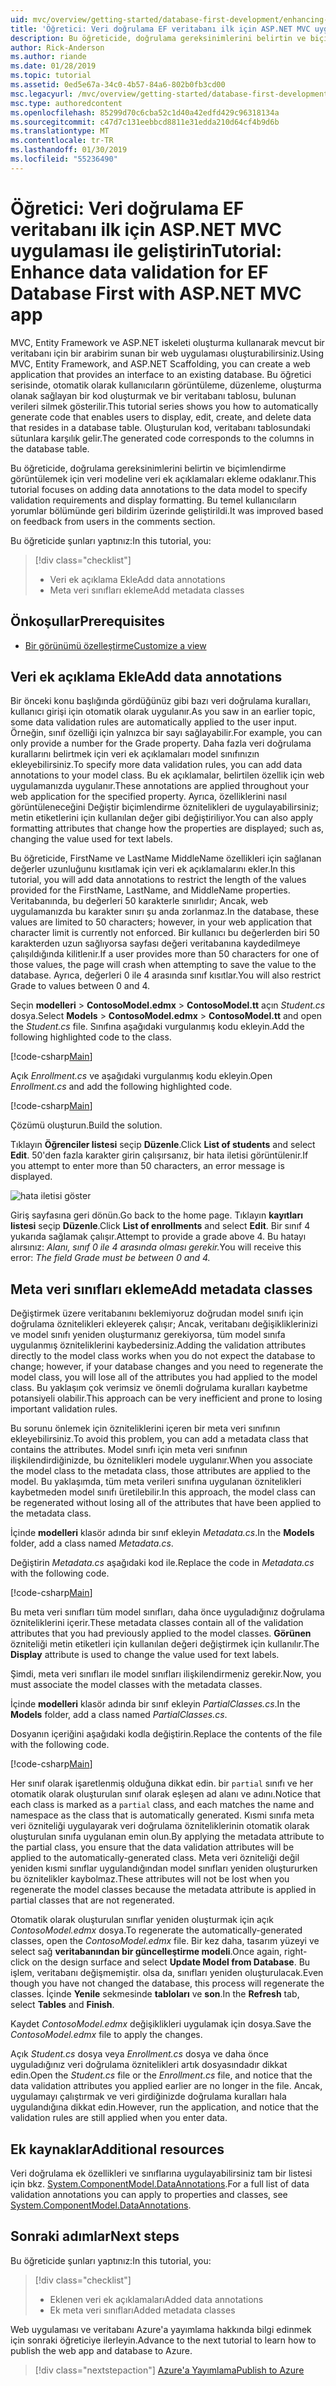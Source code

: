 ```yaml
---
uid: mvc/overview/getting-started/database-first-development/enhancing-data-validation
title: 'Öğretici: Veri doğrulama EF veritabanı ilk için ASP.NET MVC uygulaması ile geliştirin'
description: Bu öğreticide, doğrulama gereksinimlerini belirtin ve biçimlendirme görüntülemek için veri modeline veri ek açıklamaları ekleme odaklanır.
author: Rick-Anderson
ms.author: riande
ms.date: 01/28/2019
ms.topic: tutorial
ms.assetid: 0ed5e67a-34c0-4b57-84a6-802b0fb3cd00
msc.legacyurl: /mvc/overview/getting-started/database-first-development/enhancing-data-validation
msc.type: authoredcontent
ms.openlocfilehash: 85299d70c6cba52c1d40a42edfd429c96318134a
ms.sourcegitcommit: c47d7c131eebbcd8811e31edda210d64cf4b9d6b
ms.translationtype: MT
ms.contentlocale: tr-TR
ms.lasthandoff: 01/30/2019
ms.locfileid: "55236490"
---
```

# <a name="tutorial-enhance-data-validation-for-ef-database-first-with-aspnet-mvc-app"></a><span data-ttu-id="04141-103">Öğretici: Veri doğrulama EF veritabanı ilk için ASP.NET MVC uygulaması ile geliştirin</span><span class="sxs-lookup"><span data-stu-id="04141-103">Tutorial: Enhance data validation for EF Database First with ASP.NET MVC app</span></span>

<span data-ttu-id="04141-104">MVC, Entity Framework ve ASP.NET iskeleti oluşturma kullanarak mevcut bir veritabanı için bir arabirim sunan bir web uygulaması oluşturabilirsiniz.</span><span class="sxs-lookup"><span data-stu-id="04141-104">Using MVC, Entity Framework, and ASP.NET Scaffolding, you can create a web application that provides an interface to an existing database.</span></span> <span data-ttu-id="04141-105">Bu öğretici serisinde, otomatik olarak kullanıcıların görüntüleme, düzenleme, oluşturma olanak sağlayan bir kod oluşturmak ve bir veritabanı tablosu, bulunan verileri silmek gösterilir.</span><span class="sxs-lookup"><span data-stu-id="04141-105">This tutorial series shows you how to automatically generate code that enables users to display, edit, create, and delete data that resides in a database table.</span></span> <span data-ttu-id="04141-106">Oluşturulan kod, veritabanı tablosundaki sütunlara karşılık gelir.</span><span class="sxs-lookup"><span data-stu-id="04141-106">The generated code corresponds to the columns in the database table.</span></span>

<span data-ttu-id="04141-107">Bu öğreticide, doğrulama gereksinimlerini belirtin ve biçimlendirme görüntülemek için veri modeline veri ek açıklamaları ekleme odaklanır.</span><span class="sxs-lookup"><span data-stu-id="04141-107">This tutorial focuses on adding data annotations to the data model to specify validation requirements and display formatting.</span></span> <span data-ttu-id="04141-108">Bu temel kullanıcıların yorumlar bölümünde geri bildirim üzerinde geliştirildi.</span><span class="sxs-lookup"><span data-stu-id="04141-108">It was improved based on feedback from users in the comments section.</span></span>

<span data-ttu-id="04141-109">Bu öğreticide şunları yaptınız:</span><span class="sxs-lookup"><span data-stu-id="04141-109">In this tutorial, you:</span></span>

> [!div class="checklist"]
> * <span data-ttu-id="04141-110">Veri ek açıklama Ekle</span><span class="sxs-lookup"><span data-stu-id="04141-110">Add data annotations</span></span>
> * <span data-ttu-id="04141-111">Meta veri sınıfları ekleme</span><span class="sxs-lookup"><span data-stu-id="04141-111">Add metadata classes</span></span>

## <a name="prerequisites"></a><span data-ttu-id="04141-112">Önkoşullar</span><span class="sxs-lookup"><span data-stu-id="04141-112">Prerequisites</span></span>

* [<span data-ttu-id="04141-113">Bir görünümü özelleştirme</span><span class="sxs-lookup"><span data-stu-id="04141-113">Customize a view</span></span>](customizing-a-view.md)

## <a name="add-data-annotations"></a><span data-ttu-id="04141-114">Veri ek açıklama Ekle</span><span class="sxs-lookup"><span data-stu-id="04141-114">Add data annotations</span></span>

<span data-ttu-id="04141-115">Bir önceki konu başlığında gördüğünüz gibi bazı veri doğrulama kuralları, kullanıcı girişi için otomatik olarak uygulanır.</span><span class="sxs-lookup"><span data-stu-id="04141-115">As you saw in an earlier topic, some data validation rules are automatically applied to the user input.</span></span> <span data-ttu-id="04141-116">Örneğin, sınıf özelliği için yalnızca bir sayı sağlayabilir.</span><span class="sxs-lookup"><span data-stu-id="04141-116">For example, you can only provide a number for the Grade property.</span></span> <span data-ttu-id="04141-117">Daha fazla veri doğrulama kurallarını belirtmek için veri ek açıklamaları model sınıfınızın ekleyebilirsiniz.</span><span class="sxs-lookup"><span data-stu-id="04141-117">To specify more data validation rules, you can add data annotations to your model class.</span></span> <span data-ttu-id="04141-118">Bu ek açıklamalar, belirtilen özellik için web uygulamanızda uygulanır.</span><span class="sxs-lookup"><span data-stu-id="04141-118">These annotations are applied throughout your web application for the specified property.</span></span> <span data-ttu-id="04141-119">Ayrıca, özelliklerini nasıl görüntüleneceğini Değiştir biçimlendirme öznitelikleri de uygulayabilirsiniz; metin etiketlerini için kullanılan değer gibi değiştiriliyor.</span><span class="sxs-lookup"><span data-stu-id="04141-119">You can also apply formatting attributes that change how the properties are displayed; such as, changing the value used for text labels.</span></span>

<span data-ttu-id="04141-120">Bu öğreticide, FirstName ve LastName MiddleName özellikleri için sağlanan değerler uzunluğunu kısıtlamak için veri ek açıklamalarını ekler.</span><span class="sxs-lookup"><span data-stu-id="04141-120">In this tutorial, you will add data annotations to restrict the length of the values provided for the FirstName, LastName, and MiddleName properties.</span></span> <span data-ttu-id="04141-121">Veritabanında, bu değerleri 50 karakterle sınırlıdır; Ancak, web uygulamanızda bu karakter sınırı şu anda zorlanmaz.</span><span class="sxs-lookup"><span data-stu-id="04141-121">In the database, these values are limited to 50 characters; however, in your web application that character limit is currently not enforced.</span></span> <span data-ttu-id="04141-122">Bir kullanıcı bu değerlerden biri 50 karakterden uzun sağlıyorsa sayfası değeri veritabanına kaydedilmeye çalışıldığında kilitlenir.</span><span class="sxs-lookup"><span data-stu-id="04141-122">If a user provides more than 50 characters for one of those values, the page will crash when attempting to save the value to the database.</span></span> <span data-ttu-id="04141-123">Ayrıca, değerleri 0 ile 4 arasında sınıf kısıtlar.</span><span class="sxs-lookup"><span data-stu-id="04141-123">You will also restrict Grade to values between 0 and 4.</span></span>

<span data-ttu-id="04141-124">Seçin **modelleri** > **ContosoModel.edmx** > **ContosoModel.tt** açın *Student.cs* dosya.</span><span class="sxs-lookup"><span data-stu-id="04141-124">Select **Models** > **ContosoModel.edmx** > **ContosoModel.tt** and open the *Student.cs* file.</span></span> <span data-ttu-id="04141-125">Sınıfına aşağıdaki vurgulanmış kodu ekleyin.</span><span class="sxs-lookup"><span data-stu-id="04141-125">Add the following highlighted code to the class.</span></span>

[!code-csharp[Main](enhancing-data-validation/samples/sample1.cs?highlight=5,15,17,20)]

<span data-ttu-id="04141-126">Açık *Enrollment.cs* ve aşağıdaki vurgulanmış kodu ekleyin.</span><span class="sxs-lookup"><span data-stu-id="04141-126">Open *Enrollment.cs* and add the following highlighted code.</span></span>

[!code-csharp[Main](enhancing-data-validation/samples/sample2.cs?highlight=5,10)]

<span data-ttu-id="04141-127">Çözümü oluşturun.</span><span class="sxs-lookup"><span data-stu-id="04141-127">Build the solution.</span></span>

<span data-ttu-id="04141-128">Tıklayın **Öğrenciler listesi** seçip **Düzenle**.</span><span class="sxs-lookup"><span data-stu-id="04141-128">Click **List of students** and select **Edit**.</span></span> <span data-ttu-id="04141-129">50'den fazla karakter girin çalışırsanız, bir hata iletisi görüntülenir.</span><span class="sxs-lookup"><span data-stu-id="04141-129">If you attempt to enter more than 50 characters, an error message is displayed.</span></span>

![hata iletisi göster](enhancing-data-validation/_static/image1.png)

<span data-ttu-id="04141-131">Giriş sayfasına geri dönün.</span><span class="sxs-lookup"><span data-stu-id="04141-131">Go back to the home page.</span></span> <span data-ttu-id="04141-132">Tıklayın **kayıtları listesi** seçip **Düzenle**.</span><span class="sxs-lookup"><span data-stu-id="04141-132">Click **List of enrollments** and select **Edit**.</span></span> <span data-ttu-id="04141-133">Bir sınıf 4 yukarıda sağlamak çalışır.</span><span class="sxs-lookup"><span data-stu-id="04141-133">Attempt to provide a grade above 4.</span></span> <span data-ttu-id="04141-134">Bu hatayı alırsınız: *Alanı, sınıf 0 ile 4 arasında olması gerekir.*</span><span class="sxs-lookup"><span data-stu-id="04141-134">You will receive this error: *The field Grade must be between 0 and 4.*</span></span>

## <a name="add-metadata-classes"></a><span data-ttu-id="04141-135">Meta veri sınıfları ekleme</span><span class="sxs-lookup"><span data-stu-id="04141-135">Add metadata classes</span></span>

<span data-ttu-id="04141-136">Değiştirmek üzere veritabanını beklemiyoruz doğrudan model sınıfı için doğrulama öznitelikleri ekleyerek çalışır; Ancak, veritabanı değişikliklerinizi ve model sınıfı yeniden oluşturmanız gerekiyorsa, tüm model sınıfa uygulanmış özniteliklerini kaybedersiniz.</span><span class="sxs-lookup"><span data-stu-id="04141-136">Adding the validation attributes directly to the model class works when you do not expect the database to change; however, if your database changes and you need to regenerate the model class, you will lose all of the attributes you had applied to the model class.</span></span> <span data-ttu-id="04141-137">Bu yaklaşım çok verimsiz ve önemli doğrulama kuralları kaybetme potansiyeli olabilir.</span><span class="sxs-lookup"><span data-stu-id="04141-137">This approach can be very inefficient and prone to losing important validation rules.</span></span>

<span data-ttu-id="04141-138">Bu sorunu önlemek için özniteliklerini içeren bir meta veri sınıfının ekleyebilirsiniz.</span><span class="sxs-lookup"><span data-stu-id="04141-138">To avoid this problem, you can add a metadata class that contains the attributes.</span></span> <span data-ttu-id="04141-139">Model sınıfı için meta veri sınıfının ilişkilendirdiğinizde, bu öznitelikleri modele uygulanır.</span><span class="sxs-lookup"><span data-stu-id="04141-139">When you associate the model class to the metadata class, those attributes are applied to the model.</span></span> <span data-ttu-id="04141-140">Bu yaklaşımda, tüm meta verileri sınıfına uygulanan öznitelikleri kaybetmeden model sınıfı üretilebilir.</span><span class="sxs-lookup"><span data-stu-id="04141-140">In this approach, the model class can be regenerated without losing all of the attributes that have been applied to the metadata class.</span></span>

<span data-ttu-id="04141-141">İçinde **modelleri** klasör adında bir sınıf ekleyin *Metadata.cs*.</span><span class="sxs-lookup"><span data-stu-id="04141-141">In the **Models** folder, add a class named *Metadata.cs*.</span></span>

<span data-ttu-id="04141-142">Değiştirin *Metadata.cs* aşağıdaki kod ile.</span><span class="sxs-lookup"><span data-stu-id="04141-142">Replace the code in *Metadata.cs* with the following code.</span></span>

[!code-csharp[Main](enhancing-data-validation/samples/sample3.cs)]

<span data-ttu-id="04141-143">Bu meta veri sınıfları tüm model sınıfları, daha önce uyguladığınız doğrulama özniteliklerini içerir.</span><span class="sxs-lookup"><span data-stu-id="04141-143">These metadata classes contain all of the validation attributes that you had previously applied to the model classes.</span></span> <span data-ttu-id="04141-144">**Görünen** özniteliği metin etiketleri için kullanılan değeri değiştirmek için kullanılır.</span><span class="sxs-lookup"><span data-stu-id="04141-144">The **Display** attribute is used to change the value used for text labels.</span></span>

<span data-ttu-id="04141-145">Şimdi, meta veri sınıfları ile model sınıfları ilişkilendirmeniz gerekir.</span><span class="sxs-lookup"><span data-stu-id="04141-145">Now, you must associate the model classes with the metadata classes.</span></span>

<span data-ttu-id="04141-146">İçinde **modelleri** klasör adında bir sınıf ekleyin *PartialClasses.cs*.</span><span class="sxs-lookup"><span data-stu-id="04141-146">In the **Models** folder, add a class named *PartialClasses.cs*.</span></span>

<span data-ttu-id="04141-147">Dosyanın içeriğini aşağıdaki kodla değiştirin.</span><span class="sxs-lookup"><span data-stu-id="04141-147">Replace the contents of the file with the following code.</span></span>

[!code-csharp[Main](enhancing-data-validation/samples/sample4.cs)]

<span data-ttu-id="04141-148">Her sınıf olarak işaretlenmiş olduğuna dikkat edin. bir `partial` sınıfı ve her otomatik olarak oluşturulan sınıf olarak eşleşen ad alanı ve adını.</span><span class="sxs-lookup"><span data-stu-id="04141-148">Notice that each class is marked as a `partial` class, and each matches the name and namespace as the class that is automatically generated.</span></span> <span data-ttu-id="04141-149">Kısmi sınıfa meta veri özniteliği uygulayarak veri doğrulama özniteliklerinin otomatik olarak oluşturulan sınıfa uygulanan emin olun.</span><span class="sxs-lookup"><span data-stu-id="04141-149">By applying the metadata attribute to the partial class, you ensure that the data validation attributes will be applied to the automatically-generated class.</span></span> <span data-ttu-id="04141-150">Meta veri özniteliği değil yeniden kısmi sınıflar uygulandığından model sınıfları yeniden oluştururken bu öznitelikler kaybolmaz.</span><span class="sxs-lookup"><span data-stu-id="04141-150">These attributes will not be lost when you regenerate the model classes because the metadata attribute is applied in partial classes that are not regenerated.</span></span>

<span data-ttu-id="04141-151">Otomatik olarak oluşturulan sınıflar yeniden oluşturmak için açık *ContosoModel.edmx* dosya.</span><span class="sxs-lookup"><span data-stu-id="04141-151">To regenerate the automatically-generated classes, open the *ContosoModel.edmx* file.</span></span> <span data-ttu-id="04141-152">Bir kez daha, tasarım yüzeyi ve select sağ **veritabanından bir güncelleştirme modeli**.</span><span class="sxs-lookup"><span data-stu-id="04141-152">Once again, right-click on the design surface and select **Update Model from Database**.</span></span> <span data-ttu-id="04141-153">Bu işlem, veritabanı değişmemiştir. olsa da, sınıfları yeniden oluşturulacak.</span><span class="sxs-lookup"><span data-stu-id="04141-153">Even though you have not changed the database, this process will regenerate the classes.</span></span> <span data-ttu-id="04141-154">İçinde **Yenile** sekmesinde **tabloları** ve **son**.</span><span class="sxs-lookup"><span data-stu-id="04141-154">In the **Refresh** tab, select **Tables** and **Finish**.</span></span>

<span data-ttu-id="04141-155">Kaydet *ContosoModel.edmx* değişiklikleri uygulamak için dosya.</span><span class="sxs-lookup"><span data-stu-id="04141-155">Save the *ContosoModel.edmx* file to apply the changes.</span></span>

<span data-ttu-id="04141-156">Açık *Student.cs* dosya veya *Enrollment.cs* dosya ve daha önce uyguladığınız veri doğrulama öznitelikleri artık dosyasındadır dikkat edin.</span><span class="sxs-lookup"><span data-stu-id="04141-156">Open the *Student.cs* file or the *Enrollment.cs* file, and notice that the data validation attributes you applied earlier are no longer in the file.</span></span> <span data-ttu-id="04141-157">Ancak, uygulamayı çalıştırmak ve veri girdiğinizde doğrulama kuralları hala uygulandığına dikkat edin.</span><span class="sxs-lookup"><span data-stu-id="04141-157">However, run the application, and notice that the validation rules are still applied when you enter data.</span></span>

## <a name="additional-resources"></a><span data-ttu-id="04141-158">Ek kaynaklar</span><span class="sxs-lookup"><span data-stu-id="04141-158">Additional resources</span></span>

<span data-ttu-id="04141-159">Veri doğrulama ek özellikleri ve sınıflarına uygulayabilirsiniz tam bir listesi için bkz. [System.ComponentModel.DataAnnotations](https://msdn.microsoft.com/library/system.componentmodel.dataannotations.aspx).</span><span class="sxs-lookup"><span data-stu-id="04141-159">For a full list of data validation annotations you can apply to properties and classes, see [System.ComponentModel.DataAnnotations](https://msdn.microsoft.com/library/system.componentmodel.dataannotations.aspx).</span></span>

## <a name="next-steps"></a><span data-ttu-id="04141-160">Sonraki adımlar</span><span class="sxs-lookup"><span data-stu-id="04141-160">Next steps</span></span>

<span data-ttu-id="04141-161">Bu öğreticide şunları yaptınız:</span><span class="sxs-lookup"><span data-stu-id="04141-161">In this tutorial, you:</span></span>

> [!div class="checklist"]
> * <span data-ttu-id="04141-162">Eklenen veri ek açıklamaları</span><span class="sxs-lookup"><span data-stu-id="04141-162">Added data annotations</span></span>
> * <span data-ttu-id="04141-163">Ek meta veri sınıfları</span><span class="sxs-lookup"><span data-stu-id="04141-163">Added metadata classes</span></span>

<span data-ttu-id="04141-164">Web uygulaması ve veritabanı Azure'a yayımlama hakkında bilgi edinmek için sonraki öğreticiye ilerleyin.</span><span class="sxs-lookup"><span data-stu-id="04141-164">Advance to the next tutorial to learn how to publish the web app and database to Azure.</span></span>
> [!div class="nextstepaction"]
> [<span data-ttu-id="04141-165">Azure'a Yayımlama</span><span class="sxs-lookup"><span data-stu-id="04141-165">Publish to Azure</span></span>](publish-to-azure.md)